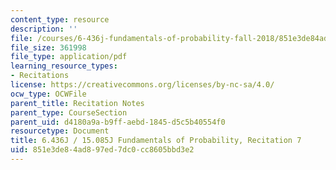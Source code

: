 ```yaml
---
content_type: resource
description: ''
file: /courses/6-436j-fundamentals-of-probability-fall-2018/851e3de84ad897ed7dc0cc8605bbd3e2_MIT6_436JF18_rec7.pdf
file_size: 361998
file_type: application/pdf
learning_resource_types:
- Recitations
license: https://creativecommons.org/licenses/by-nc-sa/4.0/
ocw_type: OCWFile
parent_title: Recitation Notes
parent_type: CourseSection
parent_uid: d4180a9a-b9ff-aebd-1845-d5c5b40554f0
resourcetype: Document
title: 6.436J / 15.085J Fundamentals of Probability, Recitation 7
uid: 851e3de8-4ad8-97ed-7dc0-cc8605bbd3e2
---
```

